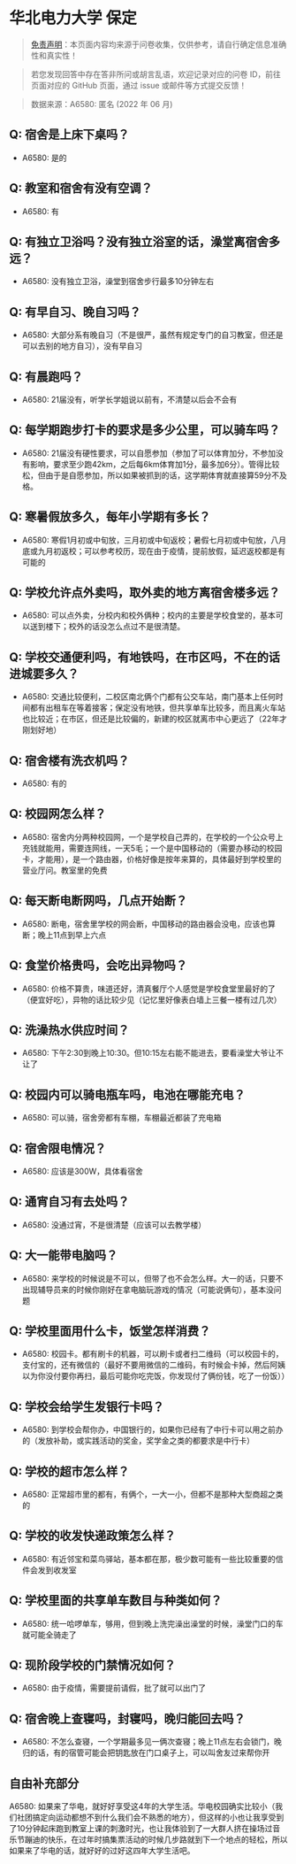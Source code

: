 # 华北电力大学 保定

> [免责声明](https://colleges.chat/#_3)：本页面内容均来源于问卷收集，仅供参考，请自行确定信息准确性和真实性！

> 若您发现回答中存在答非所问或胡言乱语，欢迎记录对应的问卷 ID，前往页面对应的 GitHub 页面，通过 issue 或邮件等方式提交反馈！

> 数据来源：A6580: 匿名 (2022 年 06 月)

## Q: 宿舍是上床下桌吗？

- A6580: 是的

## Q: 教室和宿舍有没有空调？

- A6580: 有

## Q: 有独立卫浴吗？没有独立浴室的话，澡堂离宿舍多远？

- A6580: 没有独立卫浴，澡堂到宿舍步行最多10分钟左右

## Q: 有早自习、晚自习吗？

- A6580: 大部分系有晚自习（不是很严，虽然有规定专门的自习教室，但还是可以去别的地方自习），没有早自习

## Q: 有晨跑吗？

- A6580: 21届没有，听学长学姐说以前有，不清楚以后会不会有

## Q: 每学期跑步打卡的要求是多少公里，可以骑车吗？

- A6580: 21届没有硬性要求，可以自愿参加（参加了可以体育加分，不参加没有影响，要求至少跑42km，之后每6km体育加1分，最多加6分）。管得比较松，但由于是自愿参加，所以如果被抓到的话，这学期体育就直接算59分不及格。

## Q: 寒暑假放多久，每年小学期有多长？

- A6580: 寒假1月初或中旬放，三月初或中旬返校；暑假七月初或中旬放，八月底或九月初返校；可以参考校历，现在由于疫情，提前放假，延迟返校都是有可能的

## Q: 学校允许点外卖吗，取外卖的地方离宿舍楼多远？

- A6580: 可以点外卖，分校内和校外俩种；校内的主要是学校食堂的，基本可以送到楼下；校外的话没怎么点过不是很清楚。

## Q: 学校交通便利吗，有地铁吗，在市区吗，不在的话进城要多久？

- A6580: 交通比较便利，二校区南北俩个门都有公交车站，南门基本上任何时间都有出租车在等着接客；保定没有地铁，但共享单车比较多，而且离火车站也比较近；在市区，但还是比较偏的，新建的校区就离市中心更远了（22年才刚划好地）

## Q: 宿舍楼有洗衣机吗？

- A6580: 有的

## Q: 校园网怎么样？

- A6580: 宿舍内分两种校园网，一个是学校自己弄的，在学校的一个公众号上充钱就能用，需要连网线，一天5毛；一个是中国移动的（需要办移动的校园卡，才能用），是一个路由器，价格好像是按年来算的，具体最好到学校里的营业厅问。教室里的免费

## Q: 每天断电断网吗，几点开始断？

- A6580: 断电，宿舍里学校的网会断，中国移动的路由器会没电，应该也算断；晚上11点到早上六点

## Q: 食堂价格贵吗，会吃出异物吗？

- A6580: 价格不算贵，味道还好，清真餐厅个人感觉是学校食堂里最好的了（便宜好吃），异物的话比较少见（记忆里好像表白墙上三餐一楼有过几次）

## Q: 洗澡热水供应时间？

- A6580: 下午2:30到晚上10:30。但10:15左右能不能进去，要看澡堂大爷让不让了

## Q: 校园内可以骑电瓶车吗，电池在哪能充电？

- A6580: 可以骑，宿舍旁都有车棚，车棚最近都装了充电箱

## Q: 宿舍限电情况？

- A6580: 应该是300W，具体看宿舍

## Q: 通宵自习有去处吗？

- A6580: 没通过宵，不是很清楚（应该可以去教学楼）

## Q: 大一能带电脑吗？

- A6580: 来学校的时候说是不可以，但带了也不会怎么样。大一的话，只要不出现辅导员来的时候你刚好在拿电脑玩游戏的情况（可能说俩句），基本没问题

## Q: 学校里面用什么卡，饭堂怎样消费？

- A6580: 校园卡。都有刷卡的机器，可以刷卡或者扫二维码（可以校园卡的，支付宝的，还有微信的（最好不要用微信的二维码，有时候会卡掉，然后阿姨以为你没付要你再扫，最后可能你吃完饭，你发现付了俩份钱，吃了一份饭））

## Q: 学校会给学生发银行卡吗？

- A6580: 到学校会帮你办，中国银行的，如果你已经有了中行卡可以用之前办的（发放补助，或实践活动的奖金，奖学金之类的都要求是中行卡）

## Q: 学校的超市怎么样？

- A6580: 正常超市里的都有，有俩个，一大一小，但都不是那种大型商超之类的

## Q: 学校的收发快递政策怎么样？

- A6580: 有近邻宝和菜鸟驿站，基本都在那，极少数可能有一些比较重要的信件会发到收发室

## Q: 学校里面的共享单车数目与种类如何？

- A6580: 统一哈啰单车，够用，但到晚上洗完澡出澡堂的时候，澡堂门口的车就可能全骑走了

## Q: 现阶段学校的门禁情况如何？

- A6580: 由于疫情，需要提前请假，批了就可以出门了

## Q: 宿舍晚上查寝吗，封寝吗，晚归能回去吗？

- A6580: 不怎么查寝，一个学期最多见一俩次查寝；晚上11点左右会锁门，晚归的话，有的宿管可能会把钥匙放在门口桌子上，可以叫舍友过来帮你开

## 自由补充部分

A6580: 如果来了华电，就好好享受这4年的大学生活。华电校园确实比较小（我们社团搞定向运动都想不到什么我们会不熟悉的地方），但这样的小也让我享受到了10分钟起床跑到教室上课的刺激时光，也让我体验到了一大群人挤在操场过音乐节蹦迪的快乐，在过年时搞集票活动的时候几步路就到下一个地点的轻松，所以如果来了华电的话，就好好的过好这四年大学生活吧。